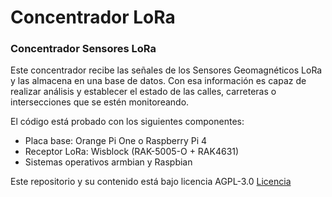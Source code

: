 # Concentrador LoRa
### Concentrador Sensores LoRa

Este concentrador recibe las señales de los Sensores Geomagnéticos LoRa y las almacena en una base de datos.
Con esa información es capaz de realizar análisis y establecer el estado de las calles, carreteras o intersecciones que se estén monitoreando.

El código está probado con los siguientes componentes:

- Placa base: Orange Pi One o Raspberry Pi 4
- Receptor LoRa: Wisblock (RAK-5005-O + RAK4631)
- Sistemas operativos armbian y Raspbian

Este repositorio y su contenido está bajo licencia AGPL-3.0 [Licencia](https://github.com/UrbOSDev/Concentrador_Sensores_LoRa/blob/main/LICENSE)

